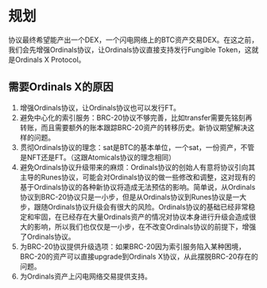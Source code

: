 规划
============

协议最终希望能产出一个DEX，一个闪电网络上的BTC资产交易DEX。在这之前，我们会先增强Ordinals协议，让Ordinals协议直接支持发行Fungible Token，这就是Ordinals X Protocol。  


需要Ordinals X的原因
-----
1. 增强Ordinals协议，让Ordinals协议也可以发行FT。
2. 避免中心化的索引服务：BRC-20协议不够完善，比如transfer需要先铭刻再转账，而且需要额外的账本跟踪BRC-20资产的转移历史。新协议期望解决这样的问题。
3. 贯彻Ordinals协议的理念：sat是BTC的基本单位，一个sat，一份资产，不管是NFT还是FT。（这跟Atomicals协议的理念相同）
4. 避免Ordinals协议升级带来的麻烦：Ordinals协议的创始人有意将协议引向其主导的Runes协议，可能会对Ordinals协议的做一些修改和调整，这对现有的基于Ordinals协议的各种新协议将造成无法预估的影响。简单说，从Ordinals协议到BRC-20协议只是一小步，但是从Ordinals协议到Runes协议是一大步，跟随Ordinals协议升级会有很大的风险。Ordinals协议的基础已经非常稳定和牢固，在已经存在大量Ordinals资产的情况对协议本身进行升级会造成很大的影响，所以我们也仅仅是一小步，在不改变Ordinals协议的前提下，增强了Ordinals协议。
5. 为BRC-20协议提供升级选项：如果BRC-20因为索引服务陷入某种困境，BRC-20的资产可以直接upgrade到Ordinals X协议，从此摆脱BRC-20存在的问题。
6. 为Ordinals资产上闪电网络交易提供支持。
